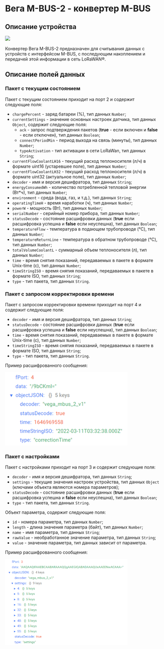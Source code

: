 # Вега M-BUS-2 - конвертер M-BUS


## Описание устройства
<img src="https://iotvega.com/content/ru/si/mbus2/ava.jpg" width="400" />

Конвертер Вега M-BUS-2 предназначен для считывания данных с устройств с интерфейсом M-BUS, с последующим накоплением и передачей этой информации в сеть LoRaWAN®.


## Описание полей данных

### Пакет с текущим состоянием

Пакет с текущим состоянием приходит на порт 2 и содержит следующие поля:
- `chargePercent` - заряд батареи (%), тип данных `Number`;
- `currentSettings` - значение основных настроек датчика, тип данных `Object`, содержит следующие поля:
    - `ack` - запрос подтверждения пакетов (**true** - если включен и **false** - если отключен), тип данных `Boolean`;
    - `connectPeriodMin` - период выхода на связь (минуты), тип данных `Number`;
    - `typeActivation` - тип активации в сети LoRaWan, тип данных `String`;
- `currentFlowCoolantLH16` - текущий расход теплоносителя (л/ч) в формате uint16 (устаревшее поле), тип данных `Number`;
- `currentFlowCoolantLH32` - текущий расход теплоносителя (л/ч) в формате uint32 (актуальное поле), тип данных `Number`;
- `decoder` - имя и версия дешифратора, тип данных `String`;
- `energyConsumedWh` - количество потребленной тепловой энергии (Вт*ч), тип данных `Number`;
- `environment` - среда (вода, газ, и т.д.), тип данных `String`;
- `operatingTimeH` - время наработки (ч), тип данных `Number`;
- `powerW` - мощность (Вт), тип данных `Number`;
- `serialNumber` - серийный номер прибора, тип данных `Number`;
- `statusDecode` - состояние расшифровки данных (**true** если расшифровка успешна и **false** если неуспешна), тип данных `Boolean`;
- `temperatureFlow` - температура в подающем трубопроводе (°С), тип данных `Number`;
- `temperatureReturnLine` - температура в обратном трубопроводе (°С), тип данных `Number`;
- `totalVolumeCoolantL` - суммарный объем теплоносителя (л), тип данных `Number`;
- `time` - время снятия показаний, передаваемых в пакете в формате Unix-time (с), тип данных `Number`;
- `timeStringISO` - время снятия показаний, передаваемых в пакете в формате ISO, тип данных `String`;
- `type` - тип пакета, тип данных `String`.


### Пакет с запросом корректировки времени

Пакет с запросом корректировки времени приходит на порт 4 и содержит следующие поля:
- `decoder` - имя и версия дешифратора, тип данных `String`;
- `statusDecode` - состояние расшифровки данных (**true** если расшифровка успешна и **false** если неуспешна), тип данных `Boolean`;
- `time` - время снятия показаний, передаваемых в пакете в формате Unix-time (с), тип данных `Number`;
- `timeStringISO` - время снятия показаний, передаваемых в пакете в формате ISO, тип данных `String`;
- `type` - тип пакета, тип данных `String`.

Пример расшифрованного сообщения:

<img src="images/port4Message.png" width="400" />


### Пакет с настройками

Пакет с настройками приходит на порт 3 и содержит следующие поля:
- `decoder` - имя и версия дешифратора, тип данных `String`;
- `settings` - текущие значения настроек устройства, тип данных `Object` (ключами объекта являются номера параметров);
- `statusDecode` - состояние расшифровки данных (**true** если расшифровка успешна и **false** если неуспешна), тип данных `Boolean`;
- `type` - тип пакета, тип данных `String`.

Объект параметра, содержит следующие поля:
- `id` - номера параметра, тип данных `Number`;
- `length` - длина значения параметра (байт), тип данных `Number`;
- `name` - имя параметра, тип данных `String`;
- `rawValue` - необработанное значение параметра, тип данных `String`;
- `value` - значение параметра, тип данных зависит от параметра.

Пример расшифрованного сообщения:

<img src="images/port3Message.png" width="400" />